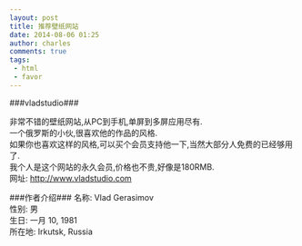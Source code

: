 ```yaml
---
layout: post
title: 推荐壁纸网站
date: 2014-08-06 01:25
author: charles
comments: true
tags:
 - html
 - favor
---
```

###vladstudio###


非常不错的壁纸网站,从PC到手机,单屏到多屏应用尽有.  
一个俄罗斯的小伙,很喜欢他的作品的风格.  
如果你也喜欢这样的风格,可以买个会员支持他一下,当然大部分人免费的已经够用了.  
我个人是这个网站的永久会员,价格也不贵,好像是180RMB.  
网址: <http://www.vladstudio.com>  

###作者介绍###
名称: Vlad Gerasimov  
性别: 男  
生日: 一月 10, 1981  
所在地: Irkutsk, Russia  
